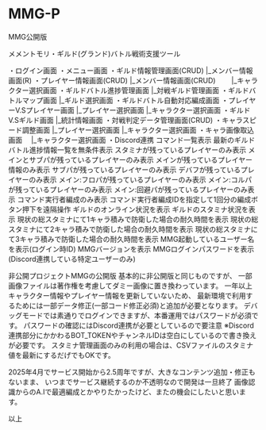 # MMG-P
MMG公開版

メメントモリ・ギルド(グランド)バトル戦術支援ツール

・ログイン画面
・メニュー画面
・ギルド情報管理画面(CRUD)
  |_メンバー情報画面(R)
・プレイヤー情報画面(CRUD)
  |_メンバー情報画面(CRUD)
  　　|_キャラクター選択画面
・ギルドバトル進捗管理画面
  |_対戦ギルド管理画面
・ギルドバトルマップ画面
  |_ギルド選択画面
・ギルドバトル自動対応編成画面
・プレイヤーV.Sプレイヤー画面
  |_プレイヤー選択画面
  |_キャラクター選択画面
・ギルドV.Sギルド画面
  |_統計情報画面
・対戦判定データ管理画面(CRUD)
・キャラスピード調整画面
  |_プレイヤー選択画面
  |_キャラクター選択画面
・キャラ画像取込画面
　|_キャラクター選択画面
・Discord連携
   コマンド一覧表示
   最新のギルドバトル進捗情報一覧を無条件表示
   スタミナが残っているプレイヤーのみ表示
   メインとサブパが残っているプレイヤーのみ表示
   メインが残っているプレイヤー情報のみ表示
   サブパが残っているプレイヤーのみ表示
   デバフが残っているプレイヤーのみ表示
   メイン:フロパが残っているプレイヤーのみ表示
   メイン:コルパが残っているプレイヤーのみ表示
   メイン:回避パが残っているプレイヤーのみ表示
   コマンド実行者編成のみ表示
   コマンド実行者編成IDを指定して1回分の編成ボタン押下を遠隔操作
   ギルドのオンライン状況を表示
   ギルドのスタミナ状況を表示
   現状の総スタミナにて1キャラ積みで防衛した場合の耐久時間を表示
   現状の総スタミナにて2キャラ積みで防衛した場合の耐久時間を表示
   現状の総スタミナにて3キャラ積みで防衛した場合の耐久時間を表示
   MMG起動しているユーザー名を表示(ログイン時ID)
   MMGバージョンを表示
   MMGログインパスワードを表示(Discord連携している特定ユーザーのみ)

非公開プロジェクトMMGの公開版 基本的に非公開版と同じものですが、
一部画像ファイルは著作権を考慮してダミー画像に置き換わっています。
一年以上キャラクター情報やプレイヤー情報を更新していないため、
最新環境で利用するためには一部データ修正(一部コード修正必須)と追加が必要となります。
デバッグモードでは素通りでログインできますが、本番運用ではパスワードが必須です。
パスワードの確認にはDiscord連携が必要としているので要注意
※Discord連携部分にかかわるBOT_TOKENやチャンネルIDは空白にしているので書き換えが必要です。
スタミナ管理画面のみの利用の場合は、CSVファイルのスタミナ値を最新にするだげでもOKです。

2025年4月でサービス開始から2.5周年ですが、大きなコンテンツ追加・修正もないまま、 
いつまでサービス継続するのか不透明なので開発は一旦終了
画像認識からのA.Iで最適編成とかやりたかったけど、またの機会にしたいと思います。

以上
